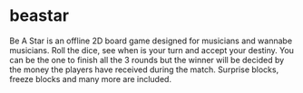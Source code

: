# beastar
Be A Star is an offline 2D board game designed for musicians and wannabe musicians. Roll the dice, see when is your turn and accept your destiny. 
You can be the one to finish all the 3 rounds but the winner will be decided by the money the players have received during the match. Surprise blocks, freeze 
blocks and many more are included.
